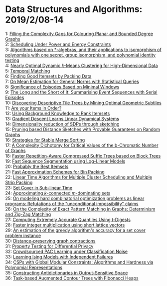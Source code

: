 # Data Structures and Algorithms: 2019/2/08-14  
1: [Filling the Complexity Gaps for Colouring Planar and Bounded Degree  Graphs](https://doi.org/10.48550/arXiv.1506.06564)  
2: [Scheduling Under Power and Energy Constraints](https://doi.org/10.48550/arXiv.1609.07354)  
3: [Algorithms based on *-algebras, and their applications to isomorphism of  polynomials with one secret, group isomorphism, and polynomial identity  testing](https://doi.org/10.48550/arXiv.1708.03495)  
4: [Nearly Optimal Dynamic $k$-Means Clustering for High-Dimensional Data](https://doi.org/10.48550/arXiv.1802.00459)  
5: [Temporal Matching](https://doi.org/10.48550/arXiv.1812.08615)  
6: [Finding Good Itemsets by Packing Data](https://doi.org/10.48550/arXiv.1902.02392)  
7: [On Mean Estimation for General Norms with Statistical Queries](https://doi.org/10.48550/arXiv.1902.02459)  
8: [Significance of Episodes Based on Minimal Windows](https://doi.org/10.48550/arXiv.1902.02755)  
9: [The Long and the Short of It: Summarising Event Sequences with Serial  Episodes](https://doi.org/10.48550/arXiv.1902.02834)  
10: [Discovering Descriptive Tile Trees by Mining Optimal Geometric Subtiles](https://doi.org/10.48550/arXiv.1902.02861)  
11: [Are your Items in Order?](https://doi.org/10.48550/arXiv.1902.02921)  
12: [Using Background Knowledge to Rank Itemsets](https://doi.org/10.48550/arXiv.1902.03102)  
13: [Gradient Descent Learns Linear Dynamical Systems](https://doi.org/10.48550/arXiv.1609.05191)  
14: [Dimensionality reduction of SDPs through sketching](https://doi.org/10.48550/arXiv.1707.09863)  
15: [Pruning based Distance Sketches with Provable Guarantees on Random  Graphs](https://doi.org/10.48550/arXiv.1712.08709)  
16: [Strategies for Stable Merge Sorting](https://doi.org/10.48550/arXiv.1801.04641)  
17: [A Complexity Dichotomy for Critical Values of the b-Chromatic Number of  Graphs](https://doi.org/10.48550/arXiv.1811.03966)  
18: [Faster Repetition-Aware Compressed Suffix Trees based on Block Trees](https://doi.org/10.48550/arXiv.1902.03274)  
19: [Fast Sequence Segmentation using Log-Linear Models](https://doi.org/10.48550/arXiv.1902.03285)  
20: [Probably the Best Itemsets](https://doi.org/10.48550/arXiv.1902.03297)  
21: [Fast Approximation Schemes for Bin Packing](https://doi.org/10.48550/arXiv.1902.03422)  
22: [Linear Time Algorithms for Multiple Cluster Scheduling and Multiple  Strip Packing](https://doi.org/10.48550/arXiv.1902.03428)  
23: [Set Cover in Sub-linear Time](https://doi.org/10.48550/arXiv.1902.03534)  
24: [Approximating $k$-connected $m$-dominating sets](https://doi.org/10.48550/arXiv.1902.03548)  
25: [On modeling hard combinatorial optimization problems as linear programs:  Refutations of the "unconditional impossibility" claims](https://doi.org/10.48550/arXiv.1902.03549)  
26: [On the Complexity of Exact Pattern Matching in Graphs: Determinism and  Zig-Zag Matching](https://doi.org/10.48550/arXiv.1902.03560)  
27: [Computing Extremely Accurate Quantiles Using t-Digests](https://doi.org/10.48550/arXiv.1902.04023)  
28: [Faster integer multiplication using short lattice vectors](https://doi.org/10.48550/arXiv.1802.07932)  
29: [An estimation of the greedy algorithm's accuracy for a set cover problem  instance](https://doi.org/10.48550/arXiv.1811.04037)  
30: [Distance-preserving graph contractions](https://doi.org/10.48550/arXiv.1705.04544)  
31: [Property Testing for Differential Privacy](https://doi.org/10.48550/arXiv.1806.06427)  
32: [Crowdsourced PAC Learning under Classification Noise](https://doi.org/10.48550/arXiv.1902.04629)  
33: [Learning Ising Models with Independent Failures](https://doi.org/10.48550/arXiv.1902.04728)  
34: [CSPs with Global Modular Constraints: Algorithms and Hardness via  Polynomial Representations](https://doi.org/10.48550/arXiv.1902.04740)  
35: [Constructing Antidictionaries in Output-Sensitive Space](https://doi.org/10.48550/arXiv.1902.04785)  
36: [Task-based Augmented Contour Trees with Fibonacci Heaps](https://doi.org/10.48550/arXiv.1902.04805)  